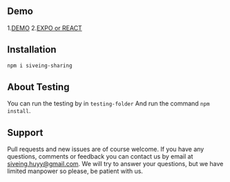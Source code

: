 
Demo
------------
1.[DEMO](https://siveing.github.io/siveing-sharing/test-folder/)
2.[EXPO or REACT](https://snack.expo.dev/@siveinghuy/button-with-telegram-share)

Installation
------------

```bash
npm i siveing-sharing
```

About Testing
--------------
You can run the testing by in `testing-folder` 
And run the command `npm install`.

Support
-------
Pull requests and new issues are of course welcome. If you have any questions, comments or feedback you can contact us by email at siveing.huyy@gmail.com. We will try to answer your questions, but we have limited manpower so please, be patient with us.